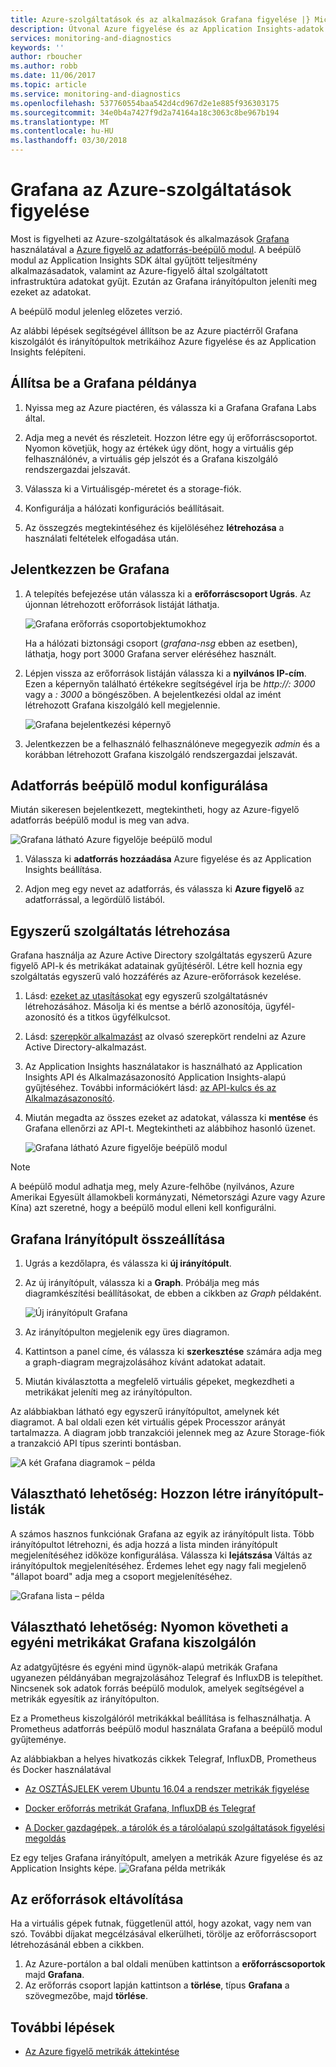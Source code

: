 ```yaml
---
title: Azure-szolgáltatások és az alkalmazások Grafana figyelése |} Microsoft Docs
description: Útvonal Azure figyelése és az Application Insights-adatok így meg lehet tekinteni őket Grafana.
services: monitoring-and-diagnostics
keywords: ''
author: rboucher
ms.author: robb
ms.date: 11/06/2017
ms.topic: article
ms.service: monitoring-and-diagnostics
ms.openlocfilehash: 537760554baa542d4cd967d2e1e885f936303175
ms.sourcegitcommit: 34e0b4a7427f9d2a74164a18c3063c8be967b194
ms.translationtype: MT
ms.contentlocale: hu-HU
ms.lasthandoff: 03/30/2018
---
```

# <a name="monitor-your-azure-services-in-grafana"></a>Grafana az Azure-szolgáltatások figyelése
Most is figyelheti az Azure-szolgáltatások és alkalmazások [Grafana](https://grafana.com/) használatával a [Azure figyelő az adatforrás-beépülő modul](https://grafana.com/plugins/grafana-azure-monitor-datasource). A beépülő modul az Application Insights SDK által gyűjtött teljesítmény alkalmazásadatok, valamint az Azure-figyelő által szolgáltatott infrastruktúra adatokat gyűjt. Ezután az Grafana irányítópulton jeleníti meg ezeket az adatokat.

A beépülő modul jelenleg előzetes verzió.

Az alábbi lépések segítségével állítson be az Azure piactérről Grafana kiszolgálót és irányítópultok metrikáihoz Azure figyelése és az Application Insights felépíteni.

## <a name="set-up-a-grafana-instance"></a>Állítsa be a Grafana példánya
1. Nyissa meg az Azure piactéren, és válassza ki a Grafana Grafana Labs által.

2. Adja meg a nevét és részleteit. Hozzon létre egy új erőforráscsoportot. Nyomon követjük, hogy az értékek úgy dönt, hogy a virtuális gép felhasználónév, a virtuális gép jelszót és a Grafana kiszolgáló rendszergazdai jelszavát.  

3. Válassza ki a Virtuálisgép-méretet és a storage-fiók.

4. Konfigurálja a hálózati konfigurációs beállításait.

5. Az összegzés megtekintéséhez és kijelöléséhez **létrehozása** a használati feltételek elfogadása után.

## <a name="log-in-to-grafana"></a>Jelentkezzen be Grafana
1. A telepítés befejezése után válassza ki a **erőforráscsoport Ugrás**. Az újonnan létrehozott erőforrások listáját láthatja.

    ![Grafana erőforrás csoportobjektumokhoz](.\media\monitor-how-to-grafana\grafana1.png)

    Ha a hálózati biztonsági csoport (*grafana-nsg* ebben az esetben), láthatja, hogy port 3000 Grafana server eléréséhez használt.

2. Lépjen vissza az erőforrások listáján válassza ki a **nyilvános IP-cím**. Ezen a képernyőn található értékekre segítségével írja be *http://<IP address>: 3000* vagy a  *<DNSName>: 3000* a böngészőben. A bejelentkezési oldal az imént létrehozott Grafana kiszolgáló kell megjelennie.

    ![Grafana bejelentkezési képernyő](.\media\monitor-how-to-grafana\grafana2.png)

3. Jelentkezzen be a felhasználó felhasználóneve megegyezik *admin* és a korábban létrehozott Grafana kiszolgáló rendszergazdai jelszavát.

## <a name="configure-data-source-plugin"></a>Adatforrás beépülő modul konfigurálása

Miután sikeresen bejelentkezett, megtekintheti, hogy az Azure-figyelő adatforrás beépülő modul is meg van adva.

![Grafana látható Azure figyelője beépülő modul](.\media\monitor-how-to-grafana\grafana3.png)

1. Válassza ki **adatforrás hozzáadása** Azure figyelése és az Application Insights beállítása.

2. Adjon meg egy nevet az adatforrás, és válassza ki **Azure figyelő** az adatforrással, a legördülő listából.


## <a name="create-a-service-principal"></a>Egyszerű szolgáltatás létrehozása

Grafana használja az Azure Active Directory szolgáltatás egyszerű Azure figyelő API-k és metrikákat adatainak gyűjtéséről. Létre kell hoznia egy szolgáltatás egyszerű való hozzáférés az Azure-erőforrások kezelése.

1. Lásd: [ezeket az utasításokat](../azure-resource-manager/resource-group-create-service-principal-portal.md) egy egyszerű szolgáltatásnév létrehozásához. Másolja ki és mentse a bérlő azonosítója, ügyfél-azonosító és a titkos ügyfélkulcsot.

2. Lásd: [szerepkör alkalmazást](https://docs.microsoft.com/azure/azure-resource-manager/resource-group-create-service-principal-portal#assign-application-to-role) az olvasó szerepkört rendelni az Azure Active Directory-alkalmazást.     

3. Az Application Insights használatakor is használható az Application Insights API és Alkalmazásazonosító Application Insights-alapú gyűjtéséhez. További információkért lásd: [az API-kulcs és az Alkalmazásazonosító](https://dev.applicationinsights.io/documentation/Authorization/API-key-and-App-ID).

4. Miután megadta az összes ezeket az adatokat, válassza ki **mentése** és Grafana ellenőrzi az API-t. Megtekintheti az alábbihoz hasonló üzenet.  

    ![Grafana látható Azure figyelője beépülő modul](.\media\monitor-how-to-grafana\grafana4-1.png)

> [!NOTE]
> A beépülő modul adhatja meg, mely Azure-felhőbe (nyilvános, Azure Amerikai Egyesült államokbeli kormányzati, Németországi Azure vagy Azure Kína) azt szeretné, hogy a beépülő modul elleni kell konfigurálni.
>
>

## <a name="build-a-grafana-dashboard"></a>Grafana Irányítópult összeállítása

1. Ugrás a kezdőlapra, és válassza ki **új irányítópult**.

2. Az új irányítópult, válassza ki a **Graph**. Próbálja meg más diagramkészítési beállításokat, de ebben a cikkben az *Graph* példaként.

    ![Új irányítópult Grafana](.\media\monitor-how-to-grafana\grafana5.png)

3. Az irányítópulton megjelenik egy üres diagramon.

4. Kattintson a panel címe, és válassza ki **szerkesztése** számára adja meg a graph-diagram megrajzolásához kívánt adatokat adatait.

5. Miután kiválasztotta a megfelelő virtuális gépeket, megkezdheti a metrikákat jeleníti meg az irányítópulton.

Az alábbiakban látható egy egyszerű irányítópultot, amelynek két diagramot. A bal oldali ezen két virtuális gépek Processzor arányát tartalmazza. A diagram jobb tranzakciói jelennek meg az Azure Storage-fiók a tranzakció API típus szerinti bontásban.

![A két Grafana diagramok – példa](.\media\monitor-how-to-grafana\grafana6.png)


## <a name="optional-create-dashboard-playlists"></a>Választható lehetőség: Hozzon létre irányítópult-listák

A számos hasznos funkciónak Grafana az egyik az irányítópult lista. Több irányítópultot létrehozni, és adja hozzá a lista minden irányítópult megjelenítéséhez időköze konfigurálása. Válassza ki **lejátszása** Váltás az irányítópultok megjelenítéséhez. Érdemes lehet egy nagy fali megjelenő "állapot board" adja meg a csoport megjelenítéséhez.

![Grafana lista – példa](.\media\monitor-how-to-grafana\grafana7.png)


## <a name="optional-monitor-your-custom-metrics-in-the-same-grafana-server"></a>Választható lehetőség: Nyomon követheti a egyéni metrikákat Grafana kiszolgálón

Az adatgyűjtésre és egyéni mind ügynök-alapú metrikák Grafana ugyanezen példányában megrajzolásához Telegraf és InfluxDB is telepíthet. Nincsenek sok adatok forrás beépülő modulok, amelyek segítségével a metrikák egyesítik az irányítópulton.

Ez a Prometheus kiszolgálóról metrikákkal beállítása is felhasználhatja. A Prometheus adatforrás beépülő modul használata Grafana a beépülő modul gyűjteménye.

Az alábbiakban a helyes hivatkozás cikkek Telegraf, InfluxDB, Prometheus és Docker használatával
 - [Az OSZTÁSJELEK verem Ubuntu 16.04 a rendszer metrikák figyelése](https://www.digitalocean.com/community/tutorials/how-to-monitor-system-metrics-with-the-tick-stack-on-ubuntu-16-04)

 - [Docker erőforrás metrikát Grafana, InfluxDB és Telegraf](https://blog.vpetkov.net/2016/08/04/monitor-docker-resource-metrics-with-grafana-influxdb-and-telegraf/)

 - [A Docker gazdagépek, a tárolók és a tárolóalapú szolgáltatások figyelési megoldás](https://stefanprodan.com/2016/a-monitoring-solution-for-docker-hosts-containers-and-containerized-services/)

Ez egy teljes Grafana irányítópult, amelyen a metrikák Azure figyelése és az Application Insights képe.
![Grafana példa metrikák](.\media\monitor-how-to-grafana\grafana8.png)


## <a name="clean-up-resources"></a>Az erőforrások eltávolítása

Ha a virtuális gépek futnak, függetlenül attól, hogy azokat, vagy nem van szó. További díjakat megcélzásával elkerülheti, törölje az erőforráscsoport létrehozásánál ebben a cikkben.

1. Az Azure-portálon a bal oldali menüben kattintson a **erőforráscsoportok** majd **Grafana**.
2. Az erőforrás csoport lapján kattintson a **törlése**, típus **Grafana** a szövegmezőbe, majd **törlése**.

## <a name="next-steps"></a>További lépések
* [Az Azure figyelő metrikák áttekintése](monitoring-overview-metrics.md)
